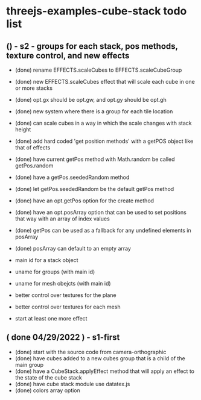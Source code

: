 # threejs-examples-cube-stack todo list

## () - s2 - groups for each stack, pos methods, texture control, and new effects
* (done) rename EFFECTS.scaleCubes to EFFECTS.scaleCubeGroup
* (done) new EFFECTS.scaleCubes effect that will scale each cube in one or more stacks
* (done) opt.gx should be opt.gw, and opt.gy should be opt.gh
* (done) new system where there is a group for each tile location
* (done) can scale cubes in a way in which the scale changes with stack height
* (done) add hard coded 'get position methods' with a getPOS object like that of effects
* (done) have current getPos method with Math.random be called getPos.random
* (done) have a getPos.seededRandom method
* (done) let getPos.seededRandom be the default getPos method
* (done) have an opt.getPos option for the create method
* (done) have an opt.posArray option that can be used to set positions that way with an array of index values
* (done) getPos can be used as a fallback for any undefined elements in posArray
* (done) posArray can default to an empty array

* main id for a stack object
* uname for groups (with main id)
* uname for mesh obejcts (with main id)

* better control over textures for the plane
* better control over textures for each mesh


* start at least one more effect

## ( done 04/29/2022 ) - s1-first
* (done) start with the source code from camera-orthographic
* (done) have cubes added to a new cubes group that is a child of the main group
* (done) have a CubeStack.applyEffect method that will apply an effect to the state of the cube stack
* (done) have cube stack module use datatex.js
* (done) colors array option

